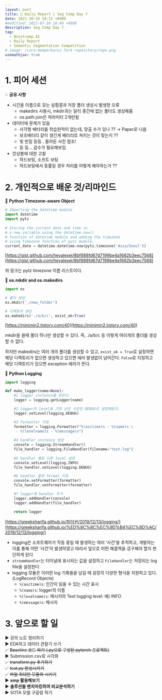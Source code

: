 ```yaml
---
layout: post
title: 📔 Daily Report | Seg Comp Day 7
date: 2021-10-26 10:15 +0900
#modified: 2021-07-30 18:49 +0900
description: Seg Comp Day 7
tag:
  - Boostcamp AI
  - Daily Report
  - Semantic Segmentation Competition
# image: /cara-memperbarui-fork-repository/repo.png
usemathjax: true
---
```


# 1. 피어 세션

💡 **공유 사항**

- 시간을 이름으로 갖는 실험결과 저장 폴더 생성시 발생한 오류
    - makedirs 사용시, mkdir과는 달리 중간에 없는 폴더도 생성해줌
    - os.path.join은 파라미터 2개만됨
- 데이터에 문제가 있음
    - 사각형 배터리를 학습한적이 없는데, 맞출 수가 있나 ?? → Paper로 나옴
    - 보조배터리 같이 생긴게 배터리로 쳐지는 것이 맞는지 ??
    - 빛 번짐 등등.. 올려둔 사진 참조!
    - 등 등... 검수가 필요해보임
- 앙상블에 대한 고찰
    - 하드보팅, 소프트 보팅
    - 하드보팅에서 동률일 경우 처리를 어떻게 해야하는가 ??

# 2. 개인적으로 배운 것/리마인드

🌿 **Python Timezone-aware Object**

```py
# Importing the datetime module
import datetime
import pytz
 
# Storing the current date and time in
# a new variable using the datetime.now()
# function of datetime module and adding the timezone
# using timezone function of pytz module.
current_date = datetime.datetime.now(pytz.timezone('Asia/Seoul'))
```

[https://gist.github.com/heyalexej/8bf688fd67d7199be4a1682b3eec7568](https://gist.github.com/heyalexej/8bf688fd67d7199be4a1682b3eec7568)

위 링크는 pytz timezone 이름 리스트이다.

🌿 **os.mkdir and os.makedirs**

```py
import os

# 폴더 생성
os.mkdir('./new_folder')

# 디렉토리 생성 
os.makedirs('./a/b/c', exist_ok=True)
```

[https://minimin2.tistory.com/40](https://minimin2.tistory.com/40)

mkdir을 쓸때 폴더 하나만 생성할 수 있다. 즉, ./a/b/c 등 이렇게 여러개의 폴더를 생성할 수 없다.

하지만 makedirs는 여러 개의 폴더를 생성할 수 있고, `exist_ok = True`로 설정하면 해당 디렉토리가 없으면 생성하고 있으면 에러 발생없이 넘어간다. `False`로 지정하고 해당 디렉토리가 있으면 exception 에러가 뜬다.

🌿 **Python Logging**

```py
import logging

def make_logger(name=None):
    #1 logger instance를 만든다.
    logger = logging.getLogger(name)

    #2 logger의 level을 가장 낮은 수준인 DEBUG로 설정해둔다.
    logger.setLevel(logging.DEBUG)

    #3 formatter 지정
    formatter = logging.Formatter("%(asctime)s - %(name)s \
     - %(levelname)s - %(message)s")
    
    #4 handler instance 생성
    console = logging.StreamHandler()
    file_handler = logging.FileHandler(filename="test.log")
    
    #5 handler 별로 다른 level 설정
    console.setLevel(logging.INFO)
    file_handler.setLevel(logging.DEBUG)

    #6 handler 출력 format 지정
    console.setFormatter(formatter)
    file_handler.setFormatter(formatter)

    #7 logger에 handler 추가
    logger.addHandler(console)
    logger.addHandler(file_handler)

    return logger
```

[https://greeksharifa.github.io/파이썬/2019/12/13/logging/](https://greeksharifa.github.io/%ED%8C%8C%EC%9D%B4%EC%8D%AC/2019/12/13/logging/)

- logging은 소프트웨어가 작동 중일 때 발생하는 여러 ‘사건’을 추적하고, 개발자는 이를 통해 어떤 ‘사건’이 발생하였고 따라서 앞으로 어떤 해결책을 강구해야 할지 판단하게 된다
- `streamHandler`는 터미널에 표시되는 값을 설정하고 `FileHandler`는 저장되는 log file을 설정한다
- logging 모듈은 이러한 log 기록들을 남길 때 굉장히 다양한 형식을 지원하고 있다. (LogRecord Objects)
    - `%(asctime)s`: 인간이 읽을 수 있는 시간 표시
    - `%(name)s`: logger의 이름
    - `%(levelname)s`: 메시지의 Text logging level: 예) INFO
    - `%(message)s`: 메시지

# 3. 앞으로 할 일

▶️ 강의 노트 정리하기\
▶️ EDA하고 데이터 관찰기 쓰기\
✅ ~~Baseline 코드 짜기 (.py으로 구성된 pytorch 프로젝트)~~\
▶️ Submission.csv로 시각화\
✅ ~~transform.py 추가하기~~\
✅ ~~test.py 완성시키기~~\
✅ ~~파일 최대한 모듈화 시키기~~\
▶️ **smp 활용해보기**\
▶️ **솔루션들 벤치마킹하여 비교분석하기**\
▶️ SOTA 모델 구글링 하기